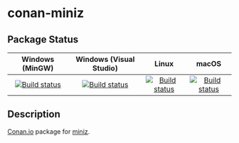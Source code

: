 # conan-miniz

## Package Status

| Windows (MinGW) | Windows (Visual Studio) | Linux | macOS |
|:---------------:|:-----------------------:|:-----:|:-----:|
|[![Build status](https://ci.appveyor.com/api/projects/status/mjb70x4vompu2c64/branch/testing%2F2.2.0?svg=true)](https://ci.appveyor.com/project/SpaceIm/conan-miniz)|[![Build status](https://github.com/SpaceIm/conan-miniz/workflows/.github/workflows/windows.yml/badge.svg?branch=testing%2F2.2.0)](https://github.com/SpaceIm/conan-miniz/actions/workflows/windows.yml?query=branch%3Atesting%2F2.2.0)|[![Build status](https://github.com/SpaceIm/conan-miniz/workflows/.github/workflows/linux.yml/badge.svg?branch=testing%2F2.2.0)](https://github.com/SpaceIm/conan-miniz/actions/workflows/linux.yml?query=branch%3Atesting%2F2.2.0)|[![Build status](https://github.com/SpaceIm/conan-miniz/workflows/.github/workflows/macos.yml/badge.svg?branch=testing%2F2.2.0)](https://github.com/SpaceIm/conan-miniz/actions/workflows/macos.yml?query=branch%3Atesting%2F2.2.0)|

## Description

[Conan.io](https://conan.io) package for [miniz](https://github.com/richgel999/miniz).
